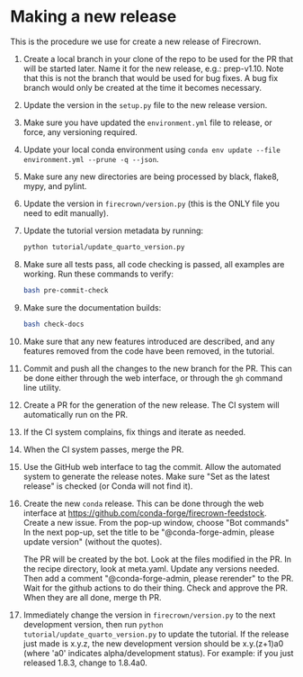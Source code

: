 # Making a new release

This is the procedure we use for create a new release of Firecrown.

1. Create a local branch in your clone of the repo to be used for the PR that will be started later. Name it for the new release, e.g.:  prep-v1.10. Note that this is not the branch that would be used for bug fixes. A bug fix branch would only be created at the time it becomes necessary.
1. Update the version in the `setup.py` file to the new release version.
1. Make sure you have updated the `environment.yml` file to release, or force, any versioning required.
1. Update your local conda environment using `conda env update --file environment.yml --prune -q --json`.
1. Make sure any new directories are being processed by black, flake8, mypy, and pylint.
1. Update the version in `firecrown/version.py` (this is the ONLY file you need to edit manually).
1. Update the tutorial version metadata by running:

    ```bash
    python tutorial/update_quarto_version.py
    ```

1. Make sure all tests pass, all code checking is passed, all examples are working.
   Run these commands to verify:

   ```bash
   bash pre-commit-check
   ```

1. Make sure the documentation builds:

   ```bash
   bash check-docs
   ```

1. Make sure that any new features introduced are described, and any features removed from the code have been removed, in the tutorial.
1. Commit and push all the changes to the new branch for the PR.
    This can be done either through the web interface, or through the `gh` command line utility.
1. Create a PR for the generation of the new release.
    The CI system will automatically run on the PR.
1. If the CI system complains, fix things and iterate as needed.
1. When the CI system passes, merge the PR.
1. Use the GitHub web interface to tag the commit.
    Allow the automated system to generate the release notes.
    Make sure "Set as the latest release" is checked (or Conda will not find it).
1. Create the new `conda` release.
   This can be done through the web interface at <https://github.com/conda-forge/firecrown-feedstock>.
   Create a new issue.
   From the pop-up window, choose "Bot commands"
   In the next pop-up, set the title to be "@conda-forge-admin, please update version" (without the quotes).

   The PR will be created by the bot.
   Look at the files modified in the PR.
   In the recipe directory, look at meta.yaml. Update any versions needed.
   Then add a comment "@conda-forge-admin, please rerender" to the PR.
   Wait for the github actions to do their thing.
   Check and approve the PR.
   When they are all done, merge th PR.

1. Immediately change the version in `firecrown/version.py` to the next development version, then run `python tutorial/update_quarto_version.py` to update the tutorial.
    If the release just made is x.y.z, the new development version should be x.y.(z+1)a0 (where 'a0' indicates alpha/development status).
    For example: if you just released 1.8.3, change to 1.8.4a0.
